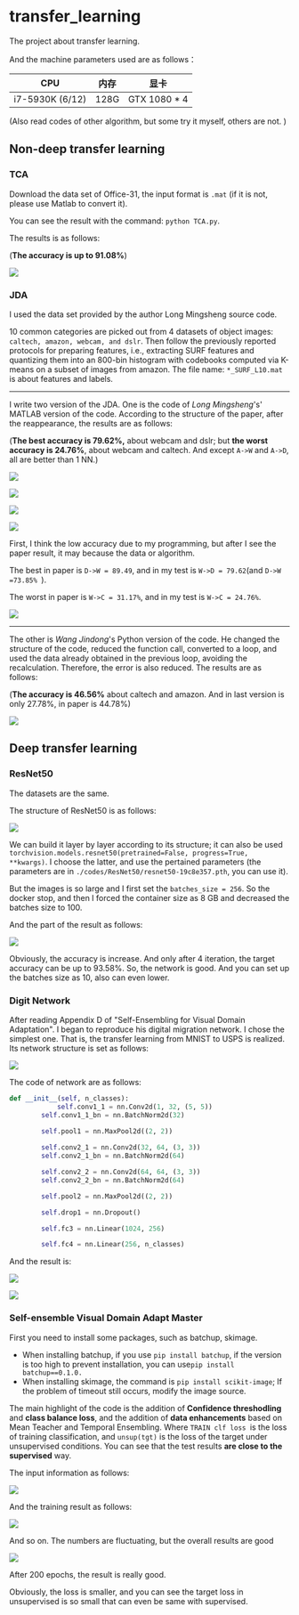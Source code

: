 # transfer_learning
The project about transfer learning.

And the machine parameters used are as follows：

| CPU             | 内存 | 显卡         |
| --------------- | ---- | ------------ |
| i7-5930K (6/12) | 128G | GTX 1080 * 4 |

(Also read codes of other algorithm, but some try it myself, others are not. )



## Non-deep transfer learning

### TCA

Download the data set of Office-31, the input format is `.mat` (if it is not, please use Matlab to convert it). 

You can see the result with the command: `python TCA.py`.

The results is as follows:

(**The accuracy is up to 91.08%**)

![](./results/TCA.png)



### JDA

I used the data set provided by the author Long Mingsheng source code. 

10 common categories are picked out from 4 datasets of object images: `caltech, amazon, webcam, and dslr`. Then follow the previously reported protocols for preparing features, i.e., extracting SURF features and quantizing them into an 800-bin histogram with codebooks computed via K-means on a subset of images from amazon. 
The file name: `*_SURF_L10.mat` is about features and labels.

------

I write two version of the JDA.
One is the code of *Long Mingsheng*'s' MATLAB version of the code. According to the structure of the paper, after the reappearance, the results are as follows:

 (**The best accuracy is 79.62%,** about webcam and dslr; but **the worst accuracy is 24.76%**, about webcam and caltech. And except `A->W` and `A->D`, all are better than 1 NN.)

![](./results/JDA-1-1.png)

![](./results/JDA-1-2.png)

![](./results/JDA-1-3.png)

![](./results/JDA-1-4.png)

First, I think the low accuracy due to my programming, but after I see the paper result, it may because the data or algorithm.

The best in paper is `D->W = 89.49`, and in my test is `W->D = 79.62`(and `D->W =73.85% `).

The worst in paper is `W->C = 31.17%`, and in my test is `W->C = 24.76%`.

![](./results/JDA-1-5.png)

------

The other is *Wang Jindong*'s Python version of the code. He changed the structure of the code, reduced the function call, converted to a loop, and used the data already obtained in the previous loop, avoiding the recalculation. Therefore, the error is also reduced. The results are as follows:

(**The accuracy is 46.56%** about caltech and amazon. And in last version is only 27.78%, in paper is 44.78%)

![](./results/JDA-2.png)



## Deep transfer learning

### ResNet50

The datasets are the same.

The structure of ResNet50 is as follows:

![](./image/ResNet50.png)

We can build it layer by layer according to its structure; it can also be used `torchvision.models.resnet50(pretrained=False, progress=True, **kwargs)`. I choose the latter, and use the pertained parameters (the parameters are in `./codes/ResNet50/resnet50-19c8e357.pth`, you can use it).

But the images is so large and I first set the `batches_size = 256`. So the docker stop, and then I forced the container size as 8 GB and decreased the batches size to 100.

And the part of the result as follows:

![](./results/ResNet50.png)

Obviously, the accuracy is increase. And only after 4 iteration, the target accuracy can be up to 93.58%. So, the network is good. And you can set up the batches size as 10, also can even lower.



### Digit Network

After reading Appendix D of "Self-Ensembling for Visual Domain Adaptation". I began to reproduce his digital migration network. I chose the simplest one. That is, the transfer learning from MNIST to USPS is realized. Its network structure is set as follows:

![](./image/MNISTtoUSPS.png)

The code of network are as follows:

``` python
def __init__(self, n_classes):
  			self.conv1_1 = nn.Conv2d(1, 32, (5, 5))
        self.conv1_1_bn = nn.BatchNorm2d(32)
      
        self.pool1 = nn.MaxPool2d((2, 2))

        self.conv2_1 = nn.Conv2d(32, 64, (3, 3))
        self.conv2_1_bn = nn.BatchNorm2d(64)

        self.conv2_2 = nn.Conv2d(64, 64, (3, 3))
        self.conv2_2_bn = nn.BatchNorm2d(64)

        self.pool2 = nn.MaxPool2d((2, 2))

        self.drop1 = nn.Dropout()

        self.fc3 = nn.Linear(1024, 256)

        self.fc4 = nn.Linear(256, n_classes)
```

And the result is:

![](./results/MNIST2USPS-1.png)

![](./results/MNIST2USPS-2.png)



### Self-ensemble Visual Domain Adapt Master

First you need to install some packages, such as batchup, skimage. 

* When installing batchup, if you use `pip install batchup`, if the version is too high to prevent installation, you can use` pip install batchup==0.1.0. `
* When installing skimage, the command is `pip install scikit-image`; If the problem of timeout still occurs, modify the image source.

The main highlight of the code is the addition of **Confidence threshodling** and **class balance loss**, and the addition of **data enhancements** based on Mean Teacher and Temporal Ensembling. Where `TRAIN clf loss `is the loss of training classification, and `unsup(tgt)` is the loss of the target under unsupervised conditions. You can see that the test results **are close to the supervised** way.

The input information as follows:

![](./results/Self-ensemble-1.png)

And the training result as follows:

![](./results/Self-ensemble-2.png)

And so on. The numbers are fluctuating, but the overall results are good

![](./results/Self-ensemble-3.png)

After 200 epochs, the result is really good.

Obviously, the loss is smaller, and you can see the target loss in unsupervised  is so small that can even be same with supervised.







